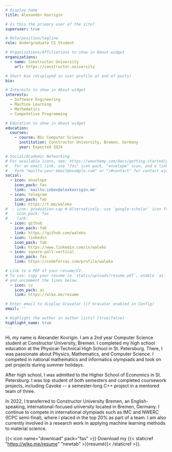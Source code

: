 ```yaml
---
# Display name
title: Alexander Kovrigin

# Is this the primary user of the site?
superuser: true

# Role/position/tagline
role: Undergraduate CS Student

# Organizations/Affiliations to show in About widget
organizations:
  - name: Constructor University
    url: https://constructor.university

# Short bio (displayed in user profile at end of posts)
bio:

# Interests to show in About widget
interests:
  - Software Engineering
  - Machine Learning
  - Mathematics
  - Competetive Programming

# Education to show in About widget
education:
  courses:
    - course: BSc Computer Science
      institution: Constructor University, Bremen, Germany
      year: Expected 2024

# Social/Academic Networking
# For available icons, see: https://wowchemy.com/docs/getting-started/page-builder/#icons
#   For an email link, use "fas" icon pack, "envelope" icon, and a link in the
#   form "mailto:your-email@example.com" or "/#contact" for contact widget.
social:
  - icon: envelope
    icon_pack: fas
    link: 'mailto:inbox@alexkovrigin.me'
  - icon: telegram
    icon_pack: fab
    link: https://t.me/waleko
#  - icon: graduation-cap # Alternatively, use `google-scholar` icon from `ai` icon pack
#    icon_pack: fas
#    link: 
  - icon: github
    icon_pack: fab
    link: https://github.com/waleko
  - icon: linkedin
    icon_pack: fab
    link: https://www.linkedin.com/in/waleko
  - icon: square-poll-vertical
    icon_pack: fas
    link: https://codeforces.com/profile/waleko

# Link to a PDF of your resume/CV.
# To use: copy your resume to `static/uploads/resume.pdf`, enable `ai` icons in `params.toml`,
# and uncomment the lines below.
  - icon: cv
    icon_pack: ai
    link: https://wlko.me/resume

# Enter email to display Gravatar (if Gravatar enabled in Config)
email: ''

# Highlight the author in author lists? (true/false)
highlight_name: true
---
```


Hi, my name is Alexander Kovrigin. I am a 2nd year Computer Science student at Constructor University, Bremen. I completed my high school education at the Physical-Technical High School in St. Petersburg. There, I was passionate about Physics, Mathematics, and Computer Science. I competed in national mathematics and informatics olympiads and took on pet projects during summer holidays.

After high school, I was admitted to the Higher School of Economics in St. Petersburg. I was top student of both semesters and completed coursework projects, including Cavoke -- a semester-long C++ project in a mentored team of three.

In 2022, I transferred to Constructor University Bremen, an English-speaking, international-focused university located in Bremen, Germany. I continue to compete in international olympiads such as IMC and NWERC (ICPC semi-final), where I placed in the top 20% as part of a team. I am also currently involved in a research work in applying machine learning methods to material science.

{{< icon name="download" pack="fas" >}} Download my {{< staticref "https://wlko.me/resume" "newtab" >}}resumé{{< /staticref >}}.
